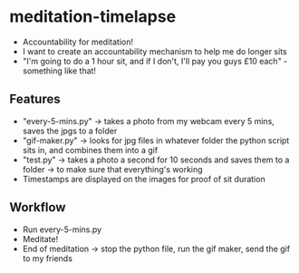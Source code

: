 # meditation-timelapse

- Accountability for meditation!
- I want to create an accountability mechanism to help me do longer sits
- "I'm going to do a 1 hour sit, and if I don't, I'll pay you guys £10 each" - something like that!

## Features
- "every-5-mins.py" → takes a photo from my webcam every 5 mins, saves the jpgs to a folder
- "gif-maker.py" → looks for jpg files in whatever folder the python script sits in, and combines them into a gif
- "test.py" → takes a photo a second for 10 seconds and saves them to a folder → to make sure that everything's working
- Timestamps are displayed on the images for proof of sit duration

## Workflow
- Run every-5-mins.py
- Meditate!
- End of meditation → stop the python file, run the gif maker, send the gif to my friends
